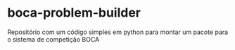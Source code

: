 # boca-problem-builder
Repositório com um código simples em python para montar um pacote para o sistema de competição BOCA
